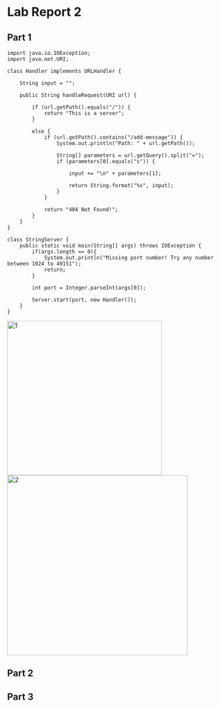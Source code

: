 # Lab Report 2


## Part 1
```
import java.io.IOException;
import java.net.URI;

class Handler implements URLHandler {

    String input = "";

    public String handleRequest(URI url) {
        
        if (url.getPath().equals("/")) {
            return "This is a server";
        }

        else {
            if (url.getPath().contains("/add-message")) {
                System.out.println("Path: " + url.getPath());

                String[] parameters = url.getQuery().split("=");
                if (parameters[0].equals("s")) {

                    input += "\n" + parameters[1];

                    return String.format("%s", input);
                }
            }

            return "404 Not Found!";
        } 
    }
}

class StringServer {
    public static void main(String[] args) throws IOException {
        if(args.length == 0){
            System.out.println("Missing port number! Try any number between 1024 to 49151");
            return;
        }

        int port = Integer.parseInt(args[0]);

        Server.start(port, new Handler());
    }
}
```

<img width="359" alt="1" src="https://user-images.githubusercontent.com/88350907/233470776-6bbc839b-704c-4680-85a3-d9959be675ef.png">

<img width="419" alt="2" src="https://user-images.githubusercontent.com/88350907/233470828-e61c4309-c91a-4bbe-a501-315f86b60c75.png">


## Part 2


## Part 3
